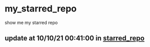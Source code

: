 # my_starred_repo
show me my starred repo

update at 10/10/21 00:41:00 in [starred_repo](./index.html)
---

